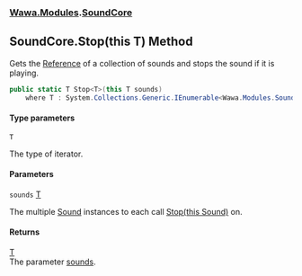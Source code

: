 ### [Wawa.Modules](Wawa.Modules.md 'Wawa.Modules').[SoundCore](SoundCore.md 'Wawa.Modules.SoundCore')

## SoundCore.Stop<T>(this T) Method

Gets the [Reference](Sound.Reference().md 'Wawa.Modules.Sound.Reference') of a collection of sounds and stops the sound if it is playing.

```csharp
public static T Stop<T>(this T sounds)
    where T : System.Collections.Generic.IEnumerable<Wawa.Modules.Sound>;
```
#### Type parameters

<a name='Wawa.Modules.SoundCore.Stop_T_(thisT).T'></a>

`T`

The type of iterator.
#### Parameters

<a name='Wawa.Modules.SoundCore.Stop_T_(thisT).sounds'></a>

`sounds` [T](SoundCore.Stop(T).md#Wawa.Modules.SoundCore.Stop_T_(thisT).T 'Wawa.Modules.SoundCore.Stop<T>(this T).T')

The multiple [Sound](Sound.md 'Wawa.Modules.Sound') instances to each call [Stop(this Sound)](SoundCore.Stop(Sound).md 'Wawa.Modules.SoundCore.Stop(this Wawa.Modules.Sound)') on.

#### Returns
[T](SoundCore.Stop(T).md#Wawa.Modules.SoundCore.Stop_T_(thisT).T 'Wawa.Modules.SoundCore.Stop<T>(this T).T')  
The parameter [sounds](SoundCore.Stop(T).md#Wawa.Modules.SoundCore.Stop_T_(thisT).sounds 'Wawa.Modules.SoundCore.Stop<T>(this T).sounds').